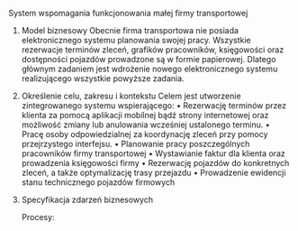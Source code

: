 System wspomagania funkcjonowania małej firmy transportowej

1. Model biznesowy
	Obecnie firma transportowa nie posiada elektronicznego systemu planowania 
swojej pracy. Wszystkie rezerwacje terminów zleceń, grafików pracowników, księgowości oraz dostępności pojazdów prowadzone są w formie papierowej. Dlatego głównym  zadaniem jest wdrożenie nowego elektronicznego systemu realizującego wszystkie powyższe zadania.

2. Określenie celu, zakresu i kontekstu
	Celem jest utworzenie zintegrowanego systemu wspierającego:
    • Rezerwację terminów przez klienta za pomocą aplikacji mobilnej bądź strony internetowej oraz możliwość zmiany lub anulowania wcześniej ustalonego terminu.
    • Pracę osoby odpowiedzialnej za koordynację zleceń przy pomocy przejrzystego interfejsu. 
    • Planowanie pracy poszczególnych pracowników firmy transportowej
    • Wystawianie faktur dla klienta oraz prowadzenia księgowości firmy
    • Rezerwację pojazdów do konkretnych zleceń, a także optymalizację trasy przejazdu
    • Prowadzenie ewidencji stanu technicznego pojazdów firmowych
	
3. Specyfikacja zdarzeń biznesowych

	Procesy:
